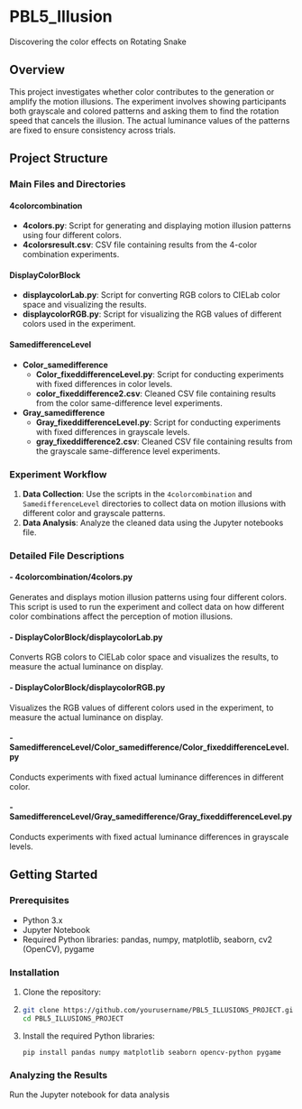 # PBL5_Illusion
Discovering the color effects on Rotating Snake

## Overview

This project investigates whether color contributes to the generation or amplify the motion illusions. 
The experiment involves showing participants both grayscale and colored patterns and asking them to find the rotation speed that cancels the illusion. The actual luminance values of the patterns are fixed to ensure consistency across trials.

## Project Structure

### Main Files and Directories

#### 4colorcombination
- **4colors.py**: Script for generating and displaying motion illusion patterns using four different colors.
- **4colorsresult.csv**: CSV file containing results from the 4-color combination experiments.

#### DisplayColorBlock
- **displaycolorLab.py**: Script for converting RGB colors to CIELab color space and visualizing the results.
- **displaycolorRGB.py**: Script for visualizing the RGB values of different colors used in the experiment.

#### SamedifferenceLevel
- **Color_samedifference**
  - **Color_fixeddifferenceLevel.py**: Script for conducting experiments with fixed differences in color levels.
  - **color_fixeddifference2.csv**: Cleaned CSV file containing results from the color same-difference level experiments.
- **Gray_samedifference**
  - **Gray_fixeddifferenceLevel.py**: Script for conducting experiments with fixed differences in grayscale levels.
  - **gray_fixeddifference2.csv**: Cleaned CSV file containing results from the grayscale same-difference level experiments.

### Experiment Workflow

1. **Data Collection**: Use the scripts in the `4colorcombination` and `SamedifferenceLevel` directories to collect data on motion illusions with different color and grayscale patterns.
2. **Data Analysis**: Analyze the cleaned data using the Jupyter notebooks file.

### Detailed File Descriptions

#### - 4colorcombination/4colors.py
Generates and displays motion illusion patterns using four different colors. This script is used to run the experiment and collect data on how different color combinations affect the perception of motion illusions.

#### - DisplayColorBlock/displaycolorLab.py
Converts RGB colors to CIELab color space and visualizes the results, to measure the actual luminance on display.

#### - DisplayColorBlock/displaycolorRGB.py
Visualizes the RGB values of different colors used in the experiment, to measure the actual luminance on display.

#### - SamedifferenceLevel/Color_samedifference/Color_fixeddifferenceLevel.py
Conducts experiments with fixed actual luminance differences in different color. 

#### - SamedifferenceLevel/Gray_samedifference/Gray_fixeddifferenceLevel.py
Conducts experiments with fixed actual luminance differences in grayscale levels.

## Getting Started

### Prerequisites

- Python 3.x
- Jupyter Notebook
- Required Python libraries: pandas, numpy, matplotlib, seaborn, cv2 (OpenCV), pygame

### Installation

1. Clone the repository:
2. 
   ```bash
   git clone https://github.com/yourusername/PBL5_ILLUSIONS_PROJECT.git
   cd PBL5_ILLUSIONS_PROJECT
   ```

3. Install the required Python libraries:
   
    ```
    pip install pandas numpy matplotlib seaborn opencv-python pygame
    ```
### Analyzing the Results
Run the Jupyter notebook for data analysis


